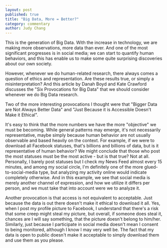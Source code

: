 ```yaml
---
layout: post
published: true
title: "Big Data, More = Better?"
category: commentary
author: Judy Chang
---
```


This is the generation of Big Data. With the increase in technology, we are making more observations, more data than ever. And one of the most significant progresses is in social media; we can start to quantify human behaviors, and this has enable us to make some quite surprising discoveries about our own society. 

However, whenever we do human-related research, there always comes a question of ethics and representation. Are these results true, or simply a misinterpretation? And this article by Danah Boyd and Kate Crawford discusses the "Six Provocations for Big Data" that we should consider whenever we do Big Data research.

Two of the more interesting provocations I thought were that "Bigger Data are Not Always Better Data" and "Just Because it is Accessible Doesn't Make it Ethical". 

It's easy to think that the more numbers we have the more "objective" we must be becoming. While general patterns may emerge, it's not necessarily representative, maybe simply because human behavior are not usually observable and based heavily on the context. For example, if we were to download all Facebook statuses, that's billions and billions of data, but is it representative of human behavior? We might conclude that those who post the most statuses must be the most active - but is that true? Not at all. Personally, I barely post statuses but I check my News Feed almost every 15 minutes, and among my social circle, I'm definitely one of the more glued-to-social-media type, but analyzing my activity online would indicate completely otherwise. And in this example, we see that social media is merely another channel of expression, and how we utilize it differs per person, and we must take that into account were we to analyze it.

Another provocation is that access is not equivalent to acceptable. Just because the data is out there doesn't make it ethical to download it all. Yes, when I post my profile picture to Facebook, I understand that there's a risk that some creep might steal my picture, but overall, if someone does steal it, chances are I will say something, that the picture doesn't belong to him/her. Similarly, just because I participate in social media doesn't mean I consent to being monitored, although I know I may very well be. The fact that my data is open to public doesn't make it acceptable to simply download them and use them as you please.

